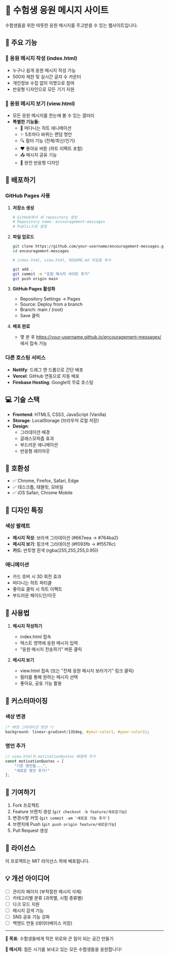 # 💪 수험생 응원 메시지 사이트

수험생들을 위한 따뜻한 응원 메시지를 주고받을 수 있는 웹사이트입니다.

## 🌟 주요 기능

### 📝 응원 메시지 작성 (index.html)
- 누구나 쉽게 응원 메시지 작성 가능
- 500자 제한 및 실시간 글자 수 카운터
- 개인정보 수집 없이 익명으로 참여
- 반응형 디자인으로 모든 기기 지원

### 💝 응원 메시지 보기 (view.html)
- 모든 응원 메시지를 한눈에 볼 수 있는 갤러리
- **특별한 기능들:**
  - 🎈 떠다니는 하트 애니메이션
  - ✨ 5초마다 바뀌는 랜덤 명언
  - 🔍 필터 기능 (전체/최신/인기)
  - ❤️ 좋아요 버튼 (하트 이펙트 포함)
  - 📤 메시지 공유 기능
  - 📱 완전 반응형 디자인

## 🚀 배포하기

### GitHub Pages 사용
1. **저장소 생성**
   ```bash
   # GitHub에서 새 repository 생성
   # Repository name: encouragement-messages
   # Public으로 설정
   ```

2. **파일 업로드**
   ```bash
   git clone https://github.com/your-username/encouragement-messages.git
   cd encouragement-messages
   
   # index.html, view.html, README.md 파일들 복사
   
   git add .
   git commit -m "응원 메시지 사이트 추가"
   git push origin main
   ```

3. **GitHub Pages 활성화**
   - Repository Settings → Pages
   - Source: Deploy from a branch
   - Branch: main / (root)
   - Save 클릭

4. **배포 완료**
   - 몇 분 후 https://your-username.github.io/encouragement-messages/ 에서 접속 가능

### 다른 호스팅 서비스
- **Netlify**: 드래그 앤 드롭으로 간단 배포
- **Vercel**: GitHub 연동으로 자동 배포
- **Firebase Hosting**: Google의 무료 호스팅

## 💻 기술 스택

- **Frontend**: HTML5, CSS3, JavaScript (Vanilla)
- **Storage**: LocalStorage (브라우저 로컬 저장)
- **Design**: 
  - 그라데이션 배경
  - 글래스모피즘 효과
  - 부드러운 애니메이션
  - 반응형 레이아웃

## 📱 호환성

- ✅ Chrome, Firefox, Safari, Edge
- ✅ 데스크톱, 태블릿, 모바일
- ✅ iOS Safari, Chrome Mobile

## 🎨 디자인 특징

### 색상 팔레트
- **메시지 작성**: 보라색 그라데이션 (#667eea → #764ba2)
- **메시지 보기**: 핑크색 그라데이션 (#f093fb → #f5576c)
- **카드**: 반투명 흰색 (rgba(255,255,255,0.95))

### 애니메이션
- 카드 호버 시 3D 회전 효과
- 떠다니는 하트 파티클
- 좋아요 클릭 시 하트 이펙트
- 부드러운 페이드인/아웃

## 📖 사용법

1. **메시지 작성하기**
   - index.html 접속
   - 텍스트 영역에 응원 메시지 입력
   - "응원 메시지 전송하기" 버튼 클릭

2. **메시지 보기**
   - view.html 접속 (또는 "전체 응원 메시지 보러가기" 링크 클릭)
   - 필터를 통해 원하는 메시지 선택
   - 좋아요, 공유 기능 활용

## 🔧 커스터마이징

### 색상 변경
```css
/* 배경 그라데이션 변경 */
background: linear-gradient(135deg, #your-color1, #your-color2);
```

### 명언 추가
```javascript
// view.html의 motivationQuotes 배열에 추가
const motivationQuotes = [
    "기존 명언들...",
    "새로운 명언 추가!"
];
```

## 🤝 기여하기

1. Fork 프로젝트
2. Feature 브랜치 생성 (`git checkout -b feature/새로운기능`)
3. 변경사항 커밋 (`git commit -am '새로운 기능 추가'`)
4. 브랜치에 Push (`git push origin feature/새로운기능`)
5. Pull Request 생성

## 📄 라이선스

이 프로젝트는 MIT 라이선스 하에 배포됩니다.

## 💡 개선 아이디어

- [ ] 관리자 페이지 (부적절한 메시지 삭제)
- [ ] 카테고리별 분류 (과목별, 시험 종류별)
- [ ] 다크 모드 지원
- [ ] 메시지 검색 기능
- [ ] SNS 공유 기능 강화
- [ ] 백엔드 연동 (데이터베이스 저장)

---

**🎯 목표**: 수험생들에게 작은 위로와 큰 힘이 되는 공간 만들기

**💌 메시지**: 힘든 시기를 보내고 있는 모든 수험생들을 응원합니다!
